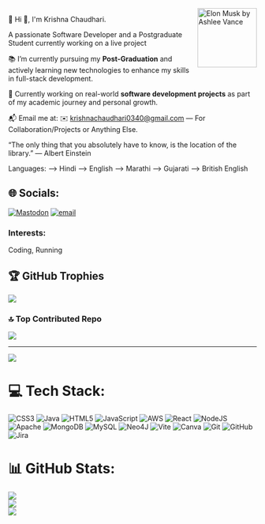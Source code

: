 <img align="right" src="https://images.bookoutlet.com/covers/large/isbn978006/9780062469670-l.jpg" width="120" alt="Elon Musk by Ashlee Vance"/>

💫 Hi 👋, I'm Krishna Chaudhari.

A passionate Software Developer and a Postgraduate Student currently working on a live project

📚 I’m currently pursuing my **Post-Graduation** and actively learning new technologies to enhance my skills in full-stack development.

🚀 Currently working on real-world **software development projects** as part of my academic journey and personal growth.

📬 Email me at: ✉️ krishnachaudhari0340@gmail.com — For Collaboration/Projects or Anything Else.

“The only thing that you absolutely have to know, is the location of the library.” — Albert Einstein

Languages:
--> Hindi 
--> English 
--> Marathi 
--> Gujarati 
--> British English
## 🌐 Socials:
[![Mastodon](https://img.shields.io/badge/-MASTODON-%232B90D9?logo=mastodon&logoColor=white)](https://mastodon.social/@KrishnaChaudhari-ow9ni) [![email](https://img.shields.io/badge/Email-D14836?logo=gmail&logoColor=white)](mailto:krishnachaudhari0340@gmail.com)

### Interests:
Coding, Running
## 🏆 GitHub Trophies
![](https://github-profile-trophy.vercel.app/?username=KRISHNACHAUDHARI10&theme=radical&no-frame=false&no-bg=false&margin-w=4)

### 🔝 Top Contributed Repo
![](https://github-contributor-stats.vercel.app/api?username=KRISHNACHAUDHARI10&limit=5&theme=dark&combine_all_yearly_contributions=true)

---
[![](https://visitcount.itsvg.in/api?id=KRISHNACHAUDHARI10&icon=0&color=0)](https://visitcount.itsvg.in)

# 💻 Tech Stack:
![CSS3](https://img.shields.io/badge/css3-%231572B6.svg?style=for-the-badge&logo=css3&logoColor=white) ![Java](https://img.shields.io/badge/java-%23ED8B00.svg?style=for-the-badge&logo=openjdk&logoColor=white) ![HTML5](https://img.shields.io/badge/html5-%23E34F26.svg?style=for-the-badge&logo=html5&logoColor=white) ![JavaScript](https://img.shields.io/badge/javascript-%23323330.svg?style=for-the-badge&logo=javascript&logoColor=%23F7DF1E) ![AWS](https://img.shields.io/badge/AWS-%23FF9900.svg?style=for-the-badge&logo=amazon-aws&logoColor=white) ![React](https://img.shields.io/badge/react-%2320232a.svg?style=for-the-badge&logo=react&logoColor=%2361DAFB) ![NodeJS](https://img.shields.io/badge/node.js-6DA55F?style=for-the-badge&logo=node.js&logoColor=white) ![Apache](https://img.shields.io/badge/apache-%23D42029.svg?style=for-the-badge&logo=apache&logoColor=white) ![MongoDB](https://img.shields.io/badge/MongoDB-%234ea94b.svg?style=for-the-badge&logo=mongodb&logoColor=white) ![MySQL](https://img.shields.io/badge/mysql-4479A1.svg?style=for-the-badge&logo=mysql&logoColor=white) ![Neo4J](https://img.shields.io/badge/Neo4j-008CC1?style=for-the-badge&logo=neo4j&logoColor=white) ![Vite](https://img.shields.io/badge/vite-%23646CFF.svg?style=for-the-badge&logo=vite&logoColor=white) ![Canva](https://img.shields.io/badge/Canva-%2300C4CC.svg?style=for-the-badge&logo=Canva&logoColor=white) ![Git](https://img.shields.io/badge/git-%23F05033.svg?style=for-the-badge&logo=git&logoColor=white) ![GitHub](https://img.shields.io/badge/github-%23121011.svg?style=for-the-badge&logo=github&logoColor=white) ![Jira](https://img.shields.io/badge/jira-%230A0FFF.svg?style=for-the-badge&logo=jira&logoColor=white)

# 📊 GitHub Stats:
![](https://github-readme-stats.vercel.app/api?username=KRISHNACHAUDHARI10&theme=dark&hide_border=false&include_all_commits=true&count_private=false)<br/>
![](https://nirzak-streak-stats.vercel.app/?user=KRISHNACHAUDHARI10&theme=dark&hide_border=false)<br/>
![](https://github-readme-stats.vercel.app/api/top-langs/?username=KRISHNACHAUDHARI10&theme=dark&hide_border=false&include_all_commits=true&count_private=false&layout=compact)
